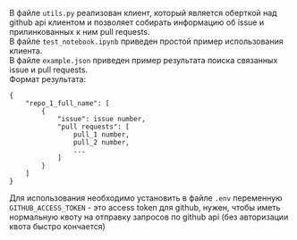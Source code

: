 В файле `utils.py` реализован клиент, который является оберткой над github api клиентом и позволяет собирать информацию об issue и прилинкованных к ним pull requests.  
В файле `test_notebook.ipynb` приведен простой пример использования клиента.  
В файле `example.json` приведен пример результата поиска связанных issue и pull requests.  
Формат результата:
```
{
    "repo_1_full_name": [
        {
            "issue": issue number,
            "pull requests": [
                pull_1 number,
                pull_2 number,
                ...
            ]
        }
    ]
}
```
Для использования необходимо установить в файле `.env` переменную `GITHUB_ACCESS_TOKEN` - это access token для github, нужен, чтобы иметь нормальную квоту на отправку запросов по github api (без авторизации квота быстро кончается)